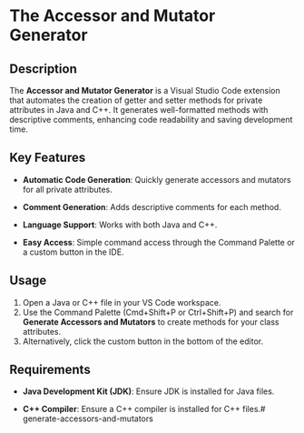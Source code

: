 # The Accessor and Mutator Generator

## Description

The **Accessor and Mutator Generator** is a Visual Studio Code extension that automates the creation of getter and setter methods for private attributes in Java and C++. It generates well-formatted methods with descriptive comments, enhancing code readability and saving development time.

## Key Features

- **Automatic Code Generation**: Quickly generate accessors and mutators for all private attributes.

- **Comment Generation**: Adds descriptive comments for each method.

- **Language Support**: Works with both Java and C++.

- **Easy Access**: Simple command access through the Command Palette or a custom button in the IDE.

## Usage

1. Open a Java or C++ file in your VS Code workspace.
2. Use the Command Palette (Cmd+Shift+P or Ctrl+Shift+P) and search for **Generate Accessors and Mutators** to create methods for your class attributes.
3. Alternatively, click the custom button in the bottom of the editor.

## Requirements

- **Java Development Kit (JDK)**: Ensure JDK is installed for Java files.

- **C++ Compiler**: Ensure a C++ compiler is installed for C++ files.# generate-accessors-and-mutators
